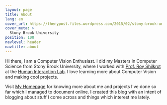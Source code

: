 ```yaml
---
layout: page
title: About
lang: en
cover_url: https://thenypost.files.wordpress.com/2015/02/stony-brook-university.jpg?quality=90&strip=all&w=618&h=410&crop=1
cover_meta: >
  Stony Brook University
position: 100
navlevel: header
navtitle: about
---
```


Hi there, I am a Computer Vision Enthusiast. I did my Masters in Computer Science from Stony Brook University, where I worked with [Prof. Roy Shilkrot](web.media.mit.edu/~roys/) at the [Human Interaction Lab](https://hi.cs.stonybrook.edu). I love learning more about Computer Vision and making cool projects.

Visit [My Homepage](https://alivcor.github.io) for knowing more about me and projects I've done so far which I managed to document online. I created this blog with an intent of blogging about stuff I come across and things which interest me lately.
